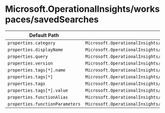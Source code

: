 # Microsoft.OperationalInsights/workspaces/savedSearches

| Default Path | Alias |
|---|---|
| `properties.category` | `Microsoft.OperationalInsights/workspaces/savedSearches/category` |
| `properties.displayName` | `Microsoft.OperationalInsights/workspaces/savedSearches/displayName` |
| `properties.query` | `Microsoft.OperationalInsights/workspaces/savedSearches/query` |
| `properties.version` | `Microsoft.OperationalInsights/workspaces/savedSearches/version` |
| `properties.tags[*].name` | `Microsoft.OperationalInsights/workspaces/savedSearches/tags[*].name` |
| `properties.tags[*]` | `Microsoft.OperationalInsights/workspaces/savedSearches/tags[*]` |
| `properties.tags` | `Microsoft.OperationalInsights/workspaces/savedSearches/tags` |
| `properties.tags[*].value` | `Microsoft.OperationalInsights/workspaces/savedSearches/tags[*].value` |
| `properties.functionAlias` | `Microsoft.OperationalInsights/workspaces/savedSearches/functionAlias` |
| `properties.functionParameters` | `Microsoft.OperationalInsights/workspaces/savedSearches/functionParameters` |

